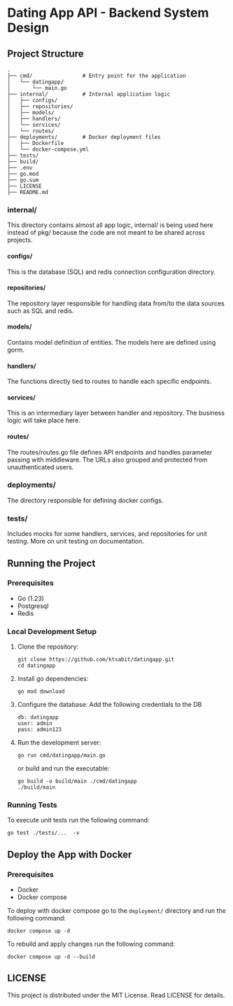 # Dating App API - Backend System Design
## Project Structure
```
.
├── cmd/                # Entry point for the application
│   └── datingapp/     
│       └── main.go    
├── internal/           # Internal application logic
│   ├── configs/       
│   ├── repositories/  
│   ├── models/        
│   ├── handlers/      
│   └── services/       
│   └── routes/     
├── deployments/        # Docker deployment files
│   ├── Dockerfile     
│   └── docker-compose.yml 
├── tests/              
├── build/            
├── .env            
├── go.mod             
├── go.sum             
├── LICENSE            
├── README.md          
```

### internal/
This directory contains almost all app logic, internal/ is being used here instead of pkg/ because the code are not meant to be shared across projects.

#### configs/
This is the database (SQL) and redis connection configuration directory.

#### repositories/
The repository layer responsible for handling data from/to the data sources such as SQL and redis.

#### models/
Contains model definition of entities. The models here are defined using gorm.

#### handlers/
The functions directly tied to routes to handle each specific endpoints.

#### services/
This is an intermediary layer between handler and repository. The business logic will take place here. 

#### routes/
The routes/routes.go file defines API endpoints and handles parameter passing with middleware. The URLs also grouped and protected from unauthenticated users.

### deployments/
The directory responsible for defining docker configs.

### tests/
Includes mocks for some handlers, services, and repositories for unit testing. More on unit testing on documentation.
## Running the Project

### Prerequisites
- Go (1.23)
- Postgresql 
- Redis

### Local Development Setup
1. Clone the repository:
    ```
    git clone https://github.com/ktsabit/datingapp.git
    cd datingapp
    ```
2. Install go dependencies:
   ```
   go mod download
   ```
3. Configure the database: Add the following credentials to the DB
   ```
   db: datingapp
   user: admin
   pass: admin123
   ```
4. Run the development server:
   ```
   go run cmd/datingapp/main.go
   ```
   or build and run the executable:
   ```
   go build -o build/main ./cmd/datingapp
   ./build/main
   ```
### Running Tests
To execute unit tests run the following command:
```
go test ./tests/...  -v
```

## Deploy the App with Docker

### Prerequisites
- Docker 
- Docker compose

To deploy with docker compose go to the `deployment/` directory and run the following command:
```
docker compose up -d
```
To rebuild and apply changes run the following command:
```
docker compose up -d --build
```






## LICENSE

This project is distributed under the MIT License. Read LICENSE for details.